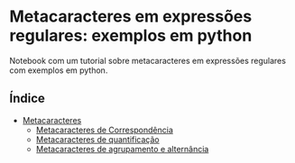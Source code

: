 # Metacaracteres em expressões regulares: exemplos em python

Notebook com um tutorial sobre metacaracteres em expressões regulares com exemplos em python.

## Índice
- [Metacaracteres](#instalação)
  - [Metacaracteres de Correspondência](#uso)
  - [Metacaracteres de quantificação](#contribuição)
  - [Metacaracteres de agrupamento e alternância](#licença)
